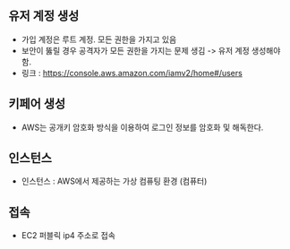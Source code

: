 
## 유저 계정 생성
- 가입 계정은 루트 계정. 모든 권한을 가지고 있음
- 보안이 뚫릴 경우 공격자가 모든 권한을 가지는 문제 생김 -> 유저 계정 생성해야 함.
- 링크 : https://console.aws.amazon.com/iamv2/home#/users

## 키페어 생성
- AWS는 공개키 암호화 방식을 이용하여 로그인 정보를 암호화 및 해독한다.


## 인스턴스
- 인스턴스 : AWS에서 제공하는 가상 컴퓨팅 환경 (컴퓨터)

## 접속
- EC2 퍼블릭 ip4 주소로 접속 
